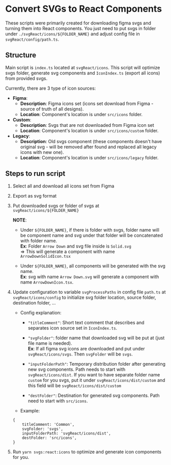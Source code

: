 # Convert SVGs to React Components

These scripts were primarily created for downloading figma svgs and turning them into React components. You just need to put svgs in folder under `./svgReact/icons/${FOLDER_NAME}` and adjust config file in `svgReact/config/path.ts`.

## Structure
Main script is `index.ts` located at `svgReact/icons`. This script will optimize svgs folder, generate svg components and `IconIndex.ts` (export all icons) from provided svgs.  
  
Currently, there are 3 type of icon sources: 
- **Figma**:  
    - **Description**: Figma icons set (icons set download from Figma - source of truth of all designs).  
    - **Location**: Component's location is under `src/icons` folder.
- **Custom**: 
    - **Description**: Svgs that are not downloaded from Figma icon set
    - **Location**: Component's location is under `src/icons/custom` folder.
- **Legacy**: 
    - **Description**: Old svgs component (these components doesn't have original svg - will be removed after found and replaced all legacy icons with new one).
    - **Location**: Component's location is under `src/icons/legacy` folder.  


## Steps to run script
1. Select all and download all icons set from Figma
2. Export as svg format
3. Put downloaded svgs or folder of svgs at `svgReact/icons/${FOLDER_NAME}`  
  
    **NOTE**: 
    - Under `${FOLDER_NAME}`, if there is folder with svgs, folder name will be component name and svg under that folder will be concatenated with folder name.  
    **Ex**: Folder `Arrow Down` and svg file inside is `Solid.svg`   
    => This will generate a component with name `ArrowDownSolidIcon.tsx`  

    - Under `${FOLDER_NAME}`, all components will be generated with the svg name.  
    **Ex**: svg with name `Arrow Down.svg` will generate a component with name `ArrowDownIcon.tsx`.
3. Update configuration to variable `svgProcessPaths` in config file `path.ts` at `svgReact/icons/config` to initialize svg folder location, source folder, destination folder, ...
    - Config explanation:  
        - `"titleComment"`: Short text comment that describes and separates icon source set in `IconIndex.ts`.  

        - `"svgFolder"`: folder name that downloaded svg will be put at (just file name is needed).  
        **Ex**: If all figma svg icons are downloaded and put under `svgReact/icons/svgs`. Then `svgFolder` will be `svgs`.  

        - `"inputFolderPath"`: Temporary distribution folder after generating new svg components. Path needs to start with `svgReact/icons/dist`. If you want to have separate folder name `custom` for you svgs, put it under `svgReact/icons/dist/custom` and this field will be `svgReact/icons/dist/custom`  

        - `"destFolder"`: Destination for generated svg components. Path need to start with `src/icons`.
    - Example: 
    ```
    {
        titleComment: 'Common',
        svgFolder: 'svgs',
        inputFolderPath: 'svgReact/icons/dist',
        destFolder: 'src/icons',
    }
    ```
4. Run `yarn svgs:react:icons` to optimize and generate icon components for you.